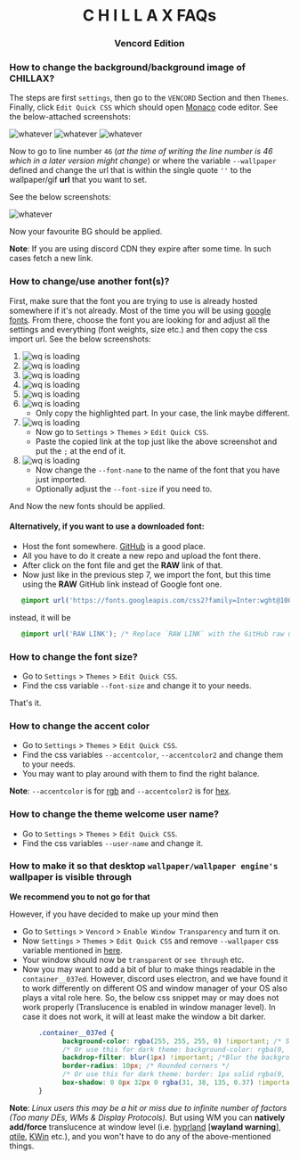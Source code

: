<h1 align="center">C H I L L A X FAQs</h1>
<h3 align="center">Vencord Edition</h3>

### How to change the background/background image of CHILLAX?

The steps are first `settings`, then go to the `VENCORD` Section and then `Themes`.
Finally, click `Edit Quick CSS` which should open [Monaco](https://microsoft.github.io/monaco-editor/) code editor.
See the below-attached screenshots:

<img src="images/bg_change/go_to_settings.png" alt="whatever">
<img src="images/bg_change/edit_quick_css.png" alt="whatever">
<img src="images/bg_change/monaco_editor.png" alt="whatever">

Now to go to line number `46` (*at the time of writing the line number
is 46 which in a later version might change*) or where the variable `--wallpaper`
defined and change the url that is within the single quote `''`
to the wallpaper/gif **url** that you want to set.

See the below screenshots:

<img src="images/bg_change/bg_change.png" alt="whatever">

Now your favourite BG should be applied.

**Note**: If you are using discord CDN they expire after some time.
In such cases fetch a new link.

### How to change/use another font(s)?

First, make sure that the font you are trying to
use is already hosted somewhere if it's not already.
Most of the time you will be using [google fonts](https://fonts.google.com/).
From there, choose the font you are looking for and adjust all the settings
and everything (font weights, size etc.) and then copy the css import url.
See the below screenshots:

1. <img src="images/font_change/font_change_1.png" alt="wq is loading">
2. <img src="images/font_change/font_change_2.png" alt="wq is loading">
3. <img src="images/font_change/font_change_3.png" alt="wq is loading">
4. <img src="images/font_change/font_change_4.png" alt="wq is loading">
5. <img src="images/font_change/font_change_5.png" alt="wq is loading">
6. <img src="images/font_change/font_change_6.png" alt="wq is loading">

    * Only copy the highlighted part.
      In your case, the link maybe different.

7. <img src="images/font_change/font_change_7.png" alt="wq is loading">

    * Now go to `Settings` > `Themes` > `Edit Quick CSS`.
    * Paste the copied link at the top just like the above screenshot and put the `;` at the end of it.

8. <img src="images/font_change/font_change_8.png" alt="wq is loading">

    * Now change the `--font-nane` to the name of the font that you have
      just imported.
    * Optionally adjust the `--font-size` if you need to.

And Now the new fonts should be applied.

#### Alternatively, if you want to use a downloaded font:

* Host the font somewhere. [GitHub](https://www.github.com) is a good place.
* All you have to do it create a new repo and upload the font there.
* After click on the font file and get the **RAW** link of that.
* Now just like in the previous step 7, we import the font, but this time
  using the **RAW** GitHub link instead of Google font one.

```css
   @import url('https://fonts.googleapis.com/css2?family=Inter:wght@100..900&display=swap');
```

instead, it will be

```css
   @import url('RAW LINK'); /* Replace `RAW LINK` with the GitHub raw url/link */
```

### How to change the font size?

* Go to `Settings` > `Themes` > `Edit Quick CSS`.
* Find the css variable `--font-size` and change it to your needs.

That's it.

### How to change the accent color

* Go to `Settings` > `Themes` > `Edit Quick CSS`.
* Find the css variables `--accentcolor`, `--accentcolor2` and change them to your needs.
* You may want to play around with them to find the right balance.

**Note**: `--accentcolor` is for [rgb](https://imagecolorpicker.com/) and `--accentcolor2` is for [hex](https://imagecolorpicker.com/).

### How to change the theme welcome user name?

* Go to `Settings` > `Themes` > `Edit Quick CSS`.
* Find the css variables `--user-name` and change it.

### How to make it so that desktop `wallpaper/wallpaper engine's` wallpaper is visible through

**We recommend you to not go for that**


However, if you have decided to make up your mind then

* Go to `Settings` > `Vencord` > `Enable Window Transparency` and turn it on.
* Now `Settings` > `Themes` > `Edit Quick CSS` and remove `--wallpaper` css variable
  mentioned in [here](#how-to-change-the-backgroundbackground-image-of-chillax).
* Your window should now be `transparent` or `see through` etc.
* Now you may want to add a bit of blur to make things readable in the `container__037ed`.
  However, discord uses electron, and we have found it to work differently on different
  OS and window manager of your OS also plays a vital role here.
  So, the below css snippet may or may does not work properly (Translucence is enabled in
  window manager level).
  In case it does not work, it will at least make the window a bit darker.
  ```css
      .container__037ed {
            background-color: rgba(255, 255, 255, 0) !important; /* Semi-transparent white for light theme */
            /* Or use this for dark theme: background-color: rgba(0, 0, 0, 0.1); */
            backdrop-filter: blur(1px) !important; /*Blur the background*/
            border-radius: 10px; /* Rounded corners */
            /* Or use this for dark theme: border: 1px solid rgba(0, 0, 0, 0.2); */
            box-shadow: 0 8px 32px 0 rgba(31, 38, 135, 0.37) !important; /* Optional: Add a box shadow for depth */
      }
  ```
**Note**: *Linux users this may be a hit or miss due to infinite number of factors
  (Too many DEs, WMs & Display Protocols).* 
  But using WM you can **natively add/force** translucence
  at window level
  (i.e. [hyprland](https://hyprland.org/) [**wayland warning**], [qtile](https://qtile.org/), [KWin](https://userbase.kde.org/KWin) etc.), 
  and you won't have to do any of the above-mentioned things.